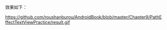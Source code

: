 效果如下：

https://github.com/roushanburou/AndroidBook/blob/master/Chapter9/PathEffectTextViewPractice/result.gif